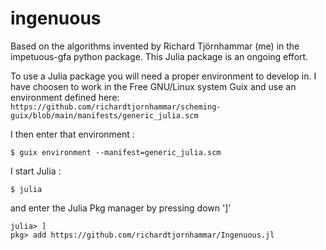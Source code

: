 # ingenuous
Based on the algorithms invented by Richard Tjörnhammar (me) in the impetuous-gfa python package. This Julia package is an ongoing effort.

To use a Julia package you will need a proper environment to develop in. I have choosen to work in the Free GNU/Linux system Guix and use an environment defined here: ```https://github.com/richardtjornhammar/scheming-guix/blob/main/manifests/generic_julia.scm```

I then enter that environment :
```
$ guix environment --manifest=generic_julia.scm
```
I start Julia :
```
$ julia
```
and enter the Julia Pkg manager by pressing down ']'
```
julia> ]
pkg> add https://github.com/richardtjornhammar/Ingenuous.jl
```
